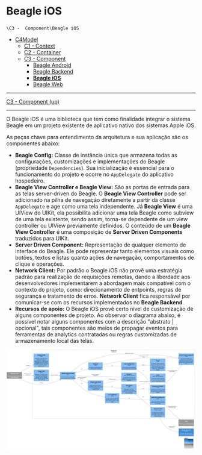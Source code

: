 # Beagle iOS

`\C3 -  Component\Beagle iOS`

* [C4Model](/docs/README.md)
  * [C1 -  Context](/docs/C1%20-%20%20Context/README.md)
  * [C2 - Container](/docs/C2%20-%20Container/README.md)
  * [C3 -  Component](/docs/C3%20-%20%20Component/README.md)
    * [Beagle Android](/docs/C3%20-%20%20Component/Beagle%20Android/README.md)
    * [Beagle Backend](/docs/C3%20-%20%20Component/Beagle%20Backend/README.md)
    * [**Beagle iOS**](/docs/C3%20-%20%20Component/Beagle%20iOS/README.md)
    * [Beagle Web](/docs/C3%20-%20%20Component/Beagle%20Web/README.md)

---

[C3 -  Component (up)](/docs/C3%20-%20%20Component/README.md)

---

O Beagle iOS é uma biblioteca que tem como finalidade integrar o sistema Beagle em um projeto existente de aplicativo nativo dos sistemas Apple iOS.

As peças chave para entendimento da arquitetura e sua aplicação são os componentes abaixo:

* **Beagle Config:** Classe de instância única que armazena todas as configurações, customizações e implementações do Beagle (propriedade `Dependencies`). Sua inicialização é essencial para o funcionamento do projeto e ocorre no `AppDelegate` do aplicativo hospedeiro.
* **Beagle View Controller e Beagle View:** São as portas de entrada para as telas server-driven do Beagle. O **Beagle View Controller** pode ser adicionado na pilha de navegação diretamente a partir da classe `AppDelegate` e age como uma tela independente. Já **Beagle View** é uma UIView do UIKit, ela possibilita adicionar uma tela Beagle como subview de uma tela existente, sendo assim, torna-se dependente de um view controller ou UIView previamente definidos. O conteúdo de um **Beagle View Controller** é uma composição de **Server Driven Components** traduzidos para UIKit.
* **Server Driven Component:** Representação de qualquer elemento de interface do Beagle. Ele pode representar tanto elementos visuais como botões, textos e listas quanto ações de navegação, comportamentos de clique e operações.
* **Network Client:** Por padrão o Beagle iOS não provê uma estratégia padrão para realização de requisições remotas, dando a liberdade aos desenvolvedores implementarem a abordagem mais compatível com o contexto do projeto, como: direcionamento de entpoints, regras de segurança e tratamento de erros. **Network Client** fica responsável por comunicar-se com os recursos implementados no **Beagle Backend**.
* **Recursos de apoio:** O Beagle iOS provê certo nível de customização de alguns componentes de projeto. Ao observar o diagrama abaixo, é possível notar alguns componentes com a descrição "abstrato | opcional", tais componentes são meios de propagar eventos para ferramentas de analytics contratadas ou regras customizadas de armazenamento local das telas.

![diagram](c3.svg)